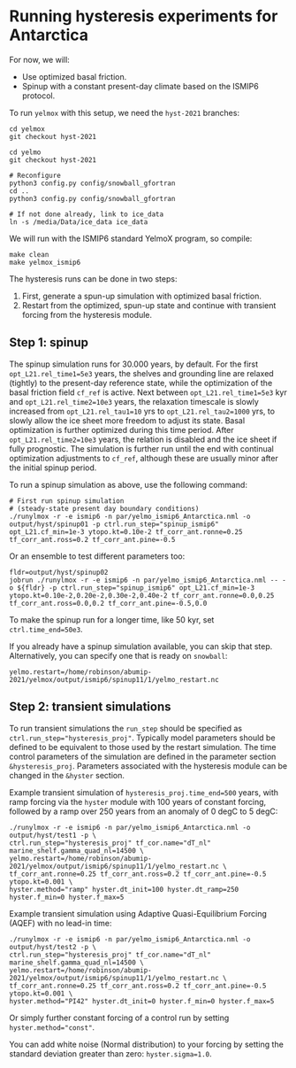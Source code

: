 # Running hysteresis experiments for Antarctica

For now, we will:

- Use optimized basal friction.
- Spinup with a constant present-day climate based on the ISMIP6 protocol.

To run `yelmox` with this setup, we need the `hyst-2021` branches:

```
cd yelmox
git checkout hyst-2021

cd yelmo
git checkout hyst-2021

# Reconfigure
python3 config.py config/snowball_gfortran
cd ..
python3 config.py config/snowball_gfortran

# If not done already, link to ice_data
ln -s /media/Data/ice_data ice_data
```

We will run with the ISMIP6 standard YelmoX program, so compile:

```
make clean
make yelmox_ismip6
```

The hysteresis runs can be done in two steps:
1. First, generate a spun-up simulation with optimized basal friction.
2. Restart from the optimized, spun-up state and continue with transient forcing from the 
hysteresis module.

## Step 1: spinup

The spinup simulation runs for 30.000 years, by default. For the first `opt_L21.rel_time1=5e3` years, the shelves and grounding line are relaxed (tightly) to the present-day reference state, while the optimization of the basal friction field `cf_ref` is active. Next between `opt_L21.rel_time1=5e3` kyr and `opt_L21.rel_time2=10e3` years, the relaxation timescale is slowly increased from `opt_L21.rel_tau1=10` yrs to `opt_L21.rel_tau2=1000` yrs, to slowly allow the ice sheet more freedom to adjust its state. Basal optimization is further optimized during this time period. After `opt_L21.rel_time2=10e3` years, the relation is disabled and the ice sheet if fully prognostic. The simulation is further run until the end with continual optimization adjustments to `cf_ref`, although these are usually minor after the initial spinup period. 

To run a spinup simulation as above, use the following command:

```
# First run spinup simulation
# (steady-state present day boundary conditions)
./runylmox -r -e ismip6 -n par/yelmo_ismip6_Antarctica.nml -o output/hyst/spinup01 -p ctrl.run_step="spinup_ismip6" opt_L21.cf_min=1e-3 ytopo.kt=0.10e-2 tf_corr_ant.ronne=0.25 tf_corr_ant.ross=0.2 tf_corr_ant.pine=-0.5
```

Or an ensemble to test different parameters too:

```
fldr=output/hyst/spinup02
jobrun ./runylmox -r -e ismip6 -n par/yelmo_ismip6_Antarctica.nml -- -o ${fldr} -p ctrl.run_step="spinup_ismip6" opt_L21.cf_min=1e-3 ytopo.kt=0.10e-2,0.20e-2,0.30e-2,0.40e-2 tf_corr_ant.ronne=0.0,0.25 tf_corr_ant.ross=0.0,0.2 tf_corr_ant.pine=-0.5,0.0
```

To make the spinup run for a longer time, like 50 kyr, set `ctrl.time_end=50e3`. 

If you already have a spinup simulation available, you can skip that step.
Alternatively, you can specify one that is ready on `snowball`:

```
yelmo.restart=/home/robinson/abumip-2021/yelmox/output/ismip6/spinup11/1/yelmo_restart.nc
```

## Step 2: transient simulations 

To run transient simulations the `run_step` should be specified as `ctrl.run_step="hysteresis_proj"`. Typically model parameters should be defined to be equivalent to those used by the restart simulation. The time control parameters of the simulation are defined in the parameter section `&hysteresis_proj`. Parameters associated with the hysteresis module can be changed in the `&hyster` section. 

Example transient simulation of `hysteresis_proj.time_end=500` years, with ramp forcing via the `hyster` module with 100 years of constant forcing, followed by a ramp over 250 years from an anomaly of 0 degC to 5 degC:

```
./runylmox -r -e ismip6 -n par/yelmo_ismip6_Antarctica.nml -o output/hyst/test1 -p \
ctrl.run_step="hysteresis_proj" tf_cor.name="dT_nl" marine_shelf.gamma_quad_nl=14500 \
yelmo.restart=/home/robinson/abumip-2021/yelmox/output/ismip6/spinup11/1/yelmo_restart.nc \
tf_corr_ant.ronne=0.25 tf_corr_ant.ross=0.2 tf_corr_ant.pine=-0.5 ytopo.kt=0.001 \
hyster.method="ramp" hyster.dt_init=100 hyster.dt_ramp=250 hyster.f_min=0 hyster.f_max=5
```

Example transient simulation using Adaptive Quasi-Equilibrium Forcing (AQEF) with no lead-in time:

```
./runylmox -r -e ismip6 -n par/yelmo_ismip6_Antarctica.nml -o output/hyst/test2 -p \
ctrl.run_step="hysteresis_proj" tf_cor.name="dT_nl" marine_shelf.gamma_quad_nl=14500 \
yelmo.restart=/home/robinson/abumip-2021/yelmox/output/ismip6/spinup11/1/yelmo_restart.nc \
tf_corr_ant.ronne=0.25 tf_corr_ant.ross=0.2 tf_corr_ant.pine=-0.5 ytopo.kt=0.001 \
hyster.method="PI42" hyster.dt_init=0 hyster.f_min=0 hyster.f_max=5
```

Or simply further constant forcing of a control run by setting `hyster.method="const"`. 

You can add white noise (Normal distribution) to your forcing by setting the standard deviation greater than zero: `hyster.sigma=1.0`. 
